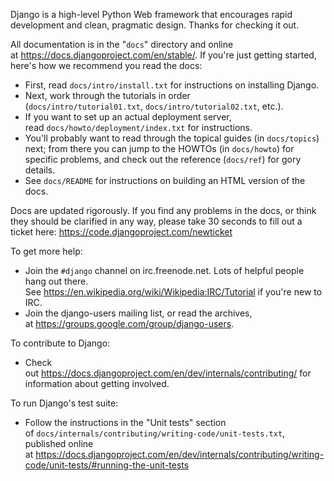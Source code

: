 Django is a high-level Python Web framework that encourages rapid development and clean, pragmatic design. Thanks for checking it out.

All documentation is in the "`docs`" directory and online at <https://docs.djangoproject.com/en/stable/>. If you're just getting started, here's how we recommend you read the docs:

-   First, read `docs/intro/install.txt` for instructions on installing Django.
-   Next, work through the tutorials in order (`docs/intro/tutorial01.txt`, `docs/intro/tutorial02.txt`, etc.).
-   If you want to set up an actual deployment server, read `docs/howto/deployment/index.txt` for instructions.
-   You'll probably want to read through the topical guides (in `docs/topics`) next; from there you can jump to the HOWTOs (in `docs/howto`) for specific problems, and check out the reference (`docs/ref`) for gory details.
-   See `docs/README` for instructions on building an HTML version of the docs.

Docs are updated rigorously. If you find any problems in the docs, or think they should be clarified in any way, please take 30 seconds to fill out a ticket here: <https://code.djangoproject.com/newticket>

To get more help:

-   Join the `#django` channel on irc.freenode.net. Lots of helpful people hang out there. See <https://en.wikipedia.org/wiki/Wikipedia:IRC/Tutorial> if you're new to IRC.
-   Join the django-users mailing list, or read the archives, at <https://groups.google.com/group/django-users>.

To contribute to Django:

-   Check out <https://docs.djangoproject.com/en/dev/internals/contributing/> for information about getting involved.

To run Django's test suite:

-   Follow the instructions in the "Unit tests" section of `docs/internals/contributing/writing-code/unit-tests.txt`, published online at <https://docs.djangoproject.com/en/dev/internals/contributing/writing-code/unit-tests/#running-the-unit-tests>